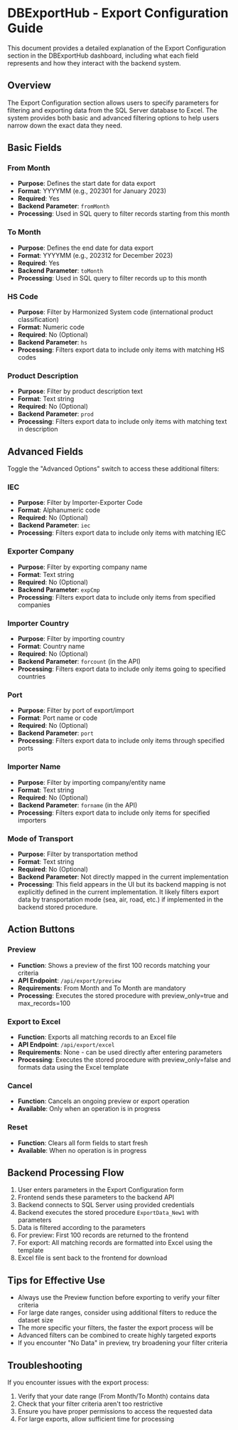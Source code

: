# DBExportHub - Export Configuration Guide

This document provides a detailed explanation of the Export Configuration section in the DBExportHub dashboard, including what each field represents and how they interact with the backend system.

## Overview

The Export Configuration section allows users to specify parameters for filtering and exporting data from the SQL Server database to Excel. The system provides both basic and advanced filtering options to help users narrow down the exact data they need.

## Basic Fields

### From Month
- **Purpose**: Defines the start date for data export
- **Format**: YYYYMM (e.g., 202301 for January 2023)
- **Required**: Yes
- **Backend Parameter**: `fromMonth`
- **Processing**: Used in SQL query to filter records starting from this month

### To Month
- **Purpose**: Defines the end date for data export
- **Format**: YYYYMM (e.g., 202312 for December 2023)
- **Required**: Yes
- **Backend Parameter**: `toMonth`
- **Processing**: Used in SQL query to filter records up to this month

### HS Code
- **Purpose**: Filter by Harmonized System code (international product classification)
- **Format**: Numeric code
- **Required**: No (Optional)
- **Backend Parameter**: `hs`
- **Processing**: Filters export data to include only items with matching HS codes

### Product Description
- **Purpose**: Filter by product description text
- **Format**: Text string
- **Required**: No (Optional)
- **Backend Parameter**: `prod`
- **Processing**: Filters export data to include only items with matching text in description

## Advanced Fields

Toggle the "Advanced Options" switch to access these additional filters:

### IEC
- **Purpose**: Filter by Importer-Exporter Code
- **Format**: Alphanumeric code
- **Required**: No (Optional)
- **Backend Parameter**: `iec`
- **Processing**: Filters export data to include only items with matching IEC

### Exporter Company
- **Purpose**: Filter by exporting company name
- **Format**: Text string
- **Required**: No (Optional)
- **Backend Parameter**: `expCmp`
- **Processing**: Filters export data to include only items from specified companies

### Importer Country
- **Purpose**: Filter by importing country
- **Format**: Country name
- **Required**: No (Optional)
- **Backend Parameter**: `forcount` (in the API)
- **Processing**: Filters export data to include only items going to specified countries

### Port
- **Purpose**: Filter by port of export/import
- **Format**: Port name or code
- **Required**: No (Optional)
- **Backend Parameter**: `port`
- **Processing**: Filters export data to include only items through specified ports

### Importer Name
- **Purpose**: Filter by importing company/entity name
- **Format**: Text string
- **Required**: No (Optional)
- **Backend Parameter**: `forname` (in the API)
- **Processing**: Filters export data to include only items for specified importers

### Mode of Transport
- **Purpose**: Filter by transportation method
- **Format**: Text string
- **Required**: No (Optional)
- **Backend Parameter**: Not directly mapped in the current implementation
- **Processing**: This field appears in the UI but its backend mapping is not explicitly defined in the current implementation. It likely filters export data by transportation mode (sea, air, road, etc.) if implemented in the backend stored procedure.

## Action Buttons

### Preview
- **Function**: Shows a preview of the first 100 records matching your criteria
- **API Endpoint**: `/api/export/preview`
- **Requirements**: From Month and To Month are mandatory
- **Processing**: Executes the stored procedure with preview_only=true and max_records=100

### Export to Excel
- **Function**: Exports all matching records to an Excel file
- **API Endpoint**: `/api/export/excel`
- **Requirements**: None - can be used directly after entering parameters
- **Processing**: Executes the stored procedure with preview_only=false and formats data using the Excel template

### Cancel
- **Function**: Cancels an ongoing preview or export operation
- **Available**: Only when an operation is in progress

### Reset
- **Function**: Clears all form fields to start fresh
- **Available**: When no operation is in progress

## Backend Processing Flow

1. User enters parameters in the Export Configuration form
2. Frontend sends these parameters to the backend API
3. Backend connects to SQL Server using provided credentials
4. Backend executes the stored procedure `ExportData_New1` with parameters
5. Data is filtered according to the parameters
6. For preview: First 100 records are returned to the frontend
7. For export: All matching records are formatted into Excel using the template
8. Excel file is sent back to the frontend for download

## Tips for Effective Use

- Always use the Preview function before exporting to verify your filter criteria
- For large date ranges, consider using additional filters to reduce the dataset size
- The more specific your filters, the faster the export process will be
- Advanced filters can be combined to create highly targeted exports
- If you encounter "No Data" in preview, try broadening your filter criteria

## Troubleshooting

If you encounter issues with the export process:

1. Verify that your date range (From Month/To Month) contains data
2. Check that your filter criteria aren't too restrictive
3. Ensure you have proper permissions to access the requested data
4. For large exports, allow sufficient time for processing